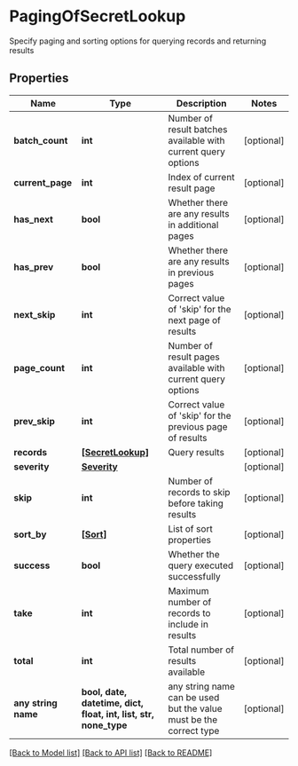 # PagingOfSecretLookup

Specify paging and sorting options for querying records and returning results

## Properties
Name | Type | Description | Notes
------------ | ------------- | ------------- | -------------
**batch_count** | **int** | Number of result batches available with current query options | [optional] 
**current_page** | **int** | Index of current result page | [optional] 
**has_next** | **bool** | Whether there are any results in additional pages | [optional] 
**has_prev** | **bool** | Whether there are any results in previous pages | [optional] 
**next_skip** | **int** | Correct value of &#39;skip&#39; for the next page of results | [optional] 
**page_count** | **int** | Number of result pages available with current query options | [optional] 
**prev_skip** | **int** | Correct value of &#39;skip&#39; for the previous page of results | [optional] 
**records** | [**[SecretLookup]**](SecretLookup.md) | Query results | [optional] 
**severity** | [**Severity**](Severity.md) |  | [optional] 
**skip** | **int** | Number of records to skip before taking results | [optional] 
**sort_by** | [**[Sort]**](Sort.md) | List of sort properties | [optional] 
**success** | **bool** | Whether the query executed successfully | [optional] 
**take** | **int** | Maximum number of records to include in results | [optional] 
**total** | **int** | Total number of results available | [optional] 
**any string name** | **bool, date, datetime, dict, float, int, list, str, none_type** | any string name can be used but the value must be the correct type | [optional]

[[Back to Model list]](../README.md#documentation-for-models) [[Back to API list]](../README.md#documentation-for-api-endpoints) [[Back to README]](../README.md)


